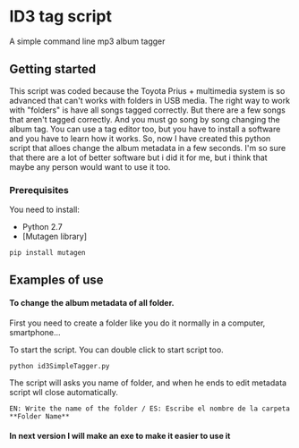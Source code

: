 # ID3 tag script
A simple command line mp3 album tagger


## Getting started
This script was coded because the Toyota Prius + multimedia system is so advanced that can't works with folders in USB media. The right way to work with "folders" is have all songs tagged correctly. But there are a few songs that aren't tagged correctly. And you must go song by song changing the album tag. You can use a tag editor too, but you have to install a software and you have to learn how it works. So, now I have created this python script that alloes change the album metadata in a few seconds. I'm so sure that there are a lot of better software but i did it for me, but i think that maybe any person would want to use it too.

### Prerequisites
You need to install:

* Python 2.7
* [Mutagen library]
````` 
pip install mutagen
`````

## Examples of use

#### To change the album metadata of all folder.

First you need to create a folder like you do it normally in a computer, smartphone... 


To start the script. You can double click to start script too.
``````
python id3SimpleTagger.py

``````

The script will asks you name of folder, and when he ends to edit metadata script wll close automatically.
`````
EN: Write the name of the folder / ES: Escribe el nombre de la carpeta   **Folder Name**
`````

#### In next version I will make an exe to make it easier to use it

